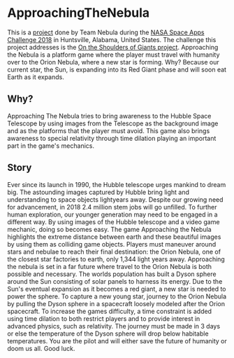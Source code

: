 # ApproachingTheNebula
This is a [project](https://2018.spaceappschallenge.org/challenges/universe-beauty-and-wonder/shoulders-giants/teams/nebula/project) done by Team Nebula during the [NASA Space Apps Challenge 2018](https://2018.spaceappschallenge.org/) in Huntsville, Alabama, United States. 
The challenge this project addresses is the [On the Shoulders of Giants project](https://2018.spaceappschallenge.org/challenges/universe-beauty-and-wonder/shoulders-giants/details). 
Approaching the Nebula is a platform game where the player must travel with humanity over to the Orion Nebula, where a new star is forming.
Why? Because our current star, the Sun, is expanding into its Red Giant phase and will soon eat Earth as it expands.

## Why?
Approaching The Nebula tries to bring awareness to the Hubble Space Telescope by using images from the Telescope as the background image 
and as the platforms that the player must avoid. This game also brings awareness to special relativity through time dilation playing an
important part in the game's mechanics.

## Story
Ever since its launch in 1990, the Hubble telescope urges mankind to dream big. The astounding images captured by Hubble bring light and understanding to space objects lightyears away. Despite our growing need for advancement, in 2018 2.4 million stem jobs will go unfilled. To further human exploration, our younger generation may need to be engaged in a different way. By using images of the Hubble telescope and a video game mechanic, doing so becomes easy. The game Approaching the Nebula highlights the extreme distance between earth and these beautiful images by using them as colliding game objects. Players must maneuver around stars and nebulae to reach their final destination: the Orion Nebula, one of the closest star factories to earth, only 1,344 light years away. Approaching the nebula is set in a far future where travel to the Orion Nebula is both possible and necessary. The worlds population has built a Dyson sphere around the Sun consisting of solar panels to harness its energy. Due to the Sun's eventual expansion as it becomes a red giant, a new star is needed to power the sphere. To capture a new young star, journey to the Orion Nebula by pulling the Dyson sphere in a spacecraft loosely modeled after the Orion spacecraft. To increase the games difficulty, a time constraint is added using time dilation to both restrict players and to provide interest in advanced physics, such as relativity. The journey must be made in 3 days or else the temperature of the Dyson sphere will drop below habitable temperatures. You are the pilot and will either save the future of humanity or doom us all. Good luck.
